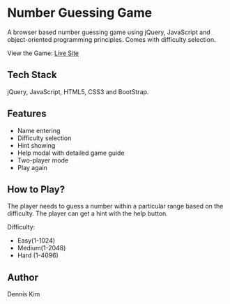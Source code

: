 # Number Guessing Game

A browser based number guessing game using jQuery, JavaScript and object-oriented programming principles. Comes with difficulty selection.

View the Game: [Live Site](https://denniskimweb.ca/hi-low-game/)

## Tech Stack

jQuery, JavaScript, HTML5, CSS3 and BootStrap.

## Features

- Name entering
- Difficulty selection
- Hint showing
- Help modal with detailed game guide
- Two-player mode
- Play again

## How to Play?

The player needs to guess a number within a particular range based on the difficulty. The player can get a hint with the help button.

Difficulty:

- Easy(1-1024)
- Medium(1-2048)
- Hard (1-4096)

## Author

Dennis Kim
